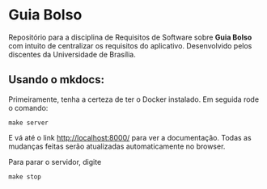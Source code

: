 # Guia Bolso
Repositório para a disciplina de Requisitos de Software sobre **Guia Bolso** com intuito de centralizar os requisitos do aplicativo.
Desenvolvido pelos discentes da Universidade de Brasília. 

## Usando o mkdocs:

Primeiramente, tenha a certeza de ter o Docker instalado. Em seguida rode o comando:

```
make server 
```

E vá até o link [http://localhost:8000/](http://localhost:8000/) para ver a documentação. Todas as mudanças feitas serão atualizadas automaticamente no browser.

Para parar o servidor, digite

```
make stop
```
